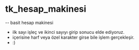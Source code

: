 # tk_hesap_makinesi


-- basit hesap makinesi

- ilk sayı işleç ve ikinci sayıyı girip sonucu elde ediyoruz.
- içerisine harf veya özel karakter girse bile işlem gerçekleşir.
- :)
